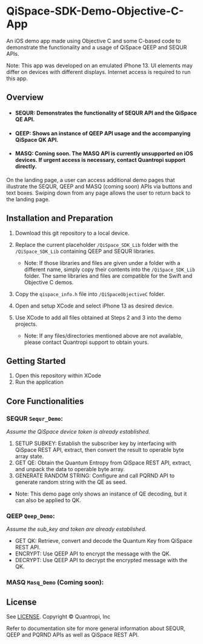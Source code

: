 # QiSpace-SDK-Demo-Objective-C-App

An iOS demo app made using Objective C and some C-based code to demonstrate the functionality and a usage of QiSpace QEEP and SEQUR APIs.

Note: This app was developed on an emulated iPhone 13. UI elements may differ on devices with different displays. Internet access is required to run this app.

## **Overview**
- #### SEQUR: Demonstrates the functionality of SEQUR API and the QiSpace QE API.
- #### QEEP: Shows an instance of QEEP API usage and the accompanying QiSpace QK API.
- #### MASQ: Coming soon. The MASQ API is currently unsupported on iOS devices. If urgent access is necessary, contact Quantropi support directly.

On the landing page, a user can  access additional demo pages that illustrate the SEQUR, QEEP and MASQ (coming soon) APIs via buttons and text boxes. Swiping down from any page allows the user to return back to the landing page.

## **Installation and Preparation**
1. Download this git repository to a local device.
2. Replace the current placeholder `/QiSpace_SDK_Lib` folder with the `/QiSpace_SDK_Lib` containing QEEP and SEQUR libraries.
    * Note: If those libraries and files are given under a folder with a different name, simply copy their contents into the `/QiSpace_SDK_Lib` folder. The same libraries and files are compatible for the Swift and Objective C demos.
3. Copy the `qispace_info.h` file into `/QiSpaceObjectiveC` folder.
4. Open and setup XCode and select iPhone 13 as desired device.
5. Use XCode to add all files obtained at Steps 2 and 3 into the demo projects.

    * Note: If any files/directories mentioned above are not available, please contact Quantropi support to obtain yours.

## **Getting Started**
1. Open this repository within XCode
2. Run the application

## **Core Functionalities**
### SEQUR `Sequr_Demo`:
_Assume the QiSpace device token is already established._
1. SETUP SUBKEY: Establish the subscriber key by interfacing with QiSpace REST API, extract, then convert the result to operable byte array state.
2. GET QE: Obtain the Quantum Entropy from QiSpace REST API, extract, and unpack the data to operable byte array.
3. GENERATE RANDOM STRING: Configure and call PQRND API to generate random string with the QE as seed.

* Note: This demo page only shows an instance of QE decoding, but it can also be applied to QK.

### QEEP `Qeep_Demo`:
_Assume the sub_key and token are already established._
- GET QK: Retrieve, convert and decode the Quantum Key from QiSpace REST API.
- ENCRYPT: Use QEEP API to encrypt the message with the QK.
- DECRYPT: Use QEEP API to decrypt the encrypted message with the QK.

### MASQ `Masq_Demo` (Coming soon):

## **License**
See [LICENSE](LICENSE). Copyright © Quantropi, Inc

Refer to documentation site for more general information about SEQUR, QEEP and PQRND APIs as well as QiSpace REST API.


